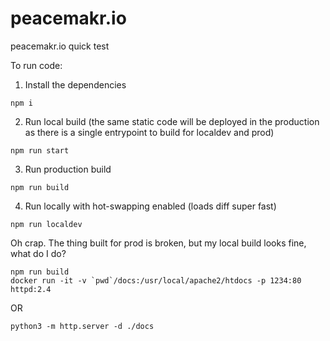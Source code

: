 # peacemakr.io
peacemakr.io quick test

To run code:

1. Install the dependencies
```
npm i
```

2. Run local build (the same static code will be deployed in the production as there is a single entrypoint to build for localdev and prod)
```
npm run start
```

3. Run production build
```
npm run build
```
4. Run locally with hot-swapping enabled (loads diff super fast)
```angular2html
npm run localdev
```
Oh crap. The thing built for prod is broken, but my local build looks fine, what do I do?
```
npm run build
docker run -it -v `pwd`/docs:/usr/local/apache2/htdocs -p 1234:80 httpd:2.4
```
OR
```
python3 -m http.server -d ./docs
```
